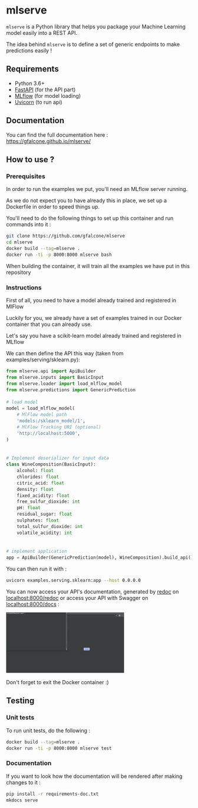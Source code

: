 # mlserve

`mlserve` is a Python library that helps you package your Machine Learning model easily into a REST API.

The idea behind `mlserve` is to define a set of generic endpoints to make predictions easily !

## Requirements

- Python 3.6+
- [FastAPI](https://fastapi.tiangolo.com/) (for the API part)
- [MLflow](https://mlflow.org/) (for model loading)
- [Uvicorn](https://www.uvicorn.org/) (to run api)

## Documentation

You can find the full documentation here : https://gfalcone.github.io/mlserve/

## How to use ? 

### Prerequisites 

In order to run the examples we put, you'll need an MLflow server running. 

As we do not expect you to have already this in place, we set up a Dockerfile in order to speed things up.

You'll need to do the following things to set up this container and run commands into it : 

```bash
git clone https://github.com/gfalcone/mlserve
cd mlserve
docker build --tag=mlserve .
docker run -ti -p 8000:8000 mlserve bash
```

When building the container, it will train all the examples we have put in this repository

### Instructions

First of all, you need to have a model already trained and registered in MlFlow

Luckily for you, we already have a set of examples trained in our Docker container that you can already use.

Let's say you have a scikit-learn model already trained and registered in MLflow

We can then define the API this way (taken from examples/serving/sklearn.py): 

```python
from mlserve.api import ApiBuilder
from mlserve.inputs import BasicInput
from mlserve.loader import load_mlflow_model
from mlserve.predictions import GenericPrediction

# load model
model = load_mlflow_model(
    # MlFlow model path
    'models:/sklearn_model/1',
    # MlFlow Tracking URI (optional)
    'http://localhost:5000',
)


# Implement deserializer for input data
class WineComposition(BasicInput):
    alcohol: float
    chlorides: float
    citric_acid: float
    density: float
    fixed_acidity: float
    free_sulfur_dioxide: int
    pH: float
    residual_sugar: float
    sulphates: float
    total_sulfur_dioxide: int
    volatile_acidity: int


# implement application
app = ApiBuilder(GenericPrediction(model), WineComposition).build_api()
```

You can then run it with : 

```bash
uvicorn examples.serving.sklearn:app --host 0.0.0.0
```

You can now access your API's documentation, generated by [redoc](https://github.com/Redocly/redoc) on [localhost:8000/redoc]() or  access your API with Swagger on [localhost:8000/docs]() :

![API](https://github.com/gfalcone/mlserve/blob/master/docs/images/mlserve-example.gif)

Don't forget to exit the Docker container :)

## Testing

### Unit tests

To run unit tests, do the following : 

```bash
docker build --tag=mlserve .
docker run -ti -p 8000:8000 mlserve test
```

### Documentation

If you want to look how the documentation will be rendered after making changes to it : 

```bash
pip install -r requirements-doc.txt
mkdocs serve
```